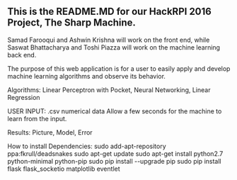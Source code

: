 This is the README.MD for our HackRPI 2016 Project, The Sharp Machine.
-----------------------------------------------------------------------------------------------------------------------------------

Samad Farooqui and Ashwin Krishna will work on the front end, 
while Saswat Bhattacharya and Toshi Piazza will work on the machine learning back end. 

The purpose of this web application is for a user to easily apply and develop machine learning algorithms and observe its behavior.

Algorithms: Linear Perceptron with Pocket, Neural Networking, Linear Regression

USER INPUT: .csv numerical data
Allow a few seconds for the machine to learn from the input.

Results: Picture, Model, Error

How to install
Dependencies:
sudo add-apt-repository ppa:fkrull/deadsnakes
sudo apt-get update
sudo apt-get install python2.7 python-minimal python-pip
sudo pip install --upgrade pip
sudo pip install flask flask_socketio matplotlib eventlet

